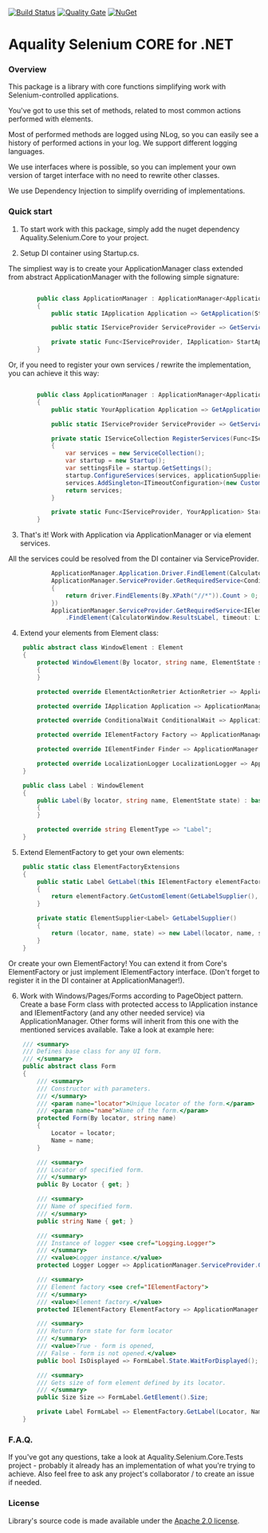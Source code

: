 [![Build Status](https://dev.azure.com/aquality-automation/aquality-automation/_apis/build/status/aquality-automation.aquality-selenium-core-dotnet?branchName=master)](https://dev.azure.com/aquality-automation/aquality-automation/_build/latest?definitionId=3&branchName=master)
[![Quality Gate](https://sonarcloud.io/api/project_badges/measure?project=aquality-automation_aquality-selenium-core-dotnet&metric=alert_status)](https://sonarcloud.io/dashboard?id=aquality-automation_aquality-selenium-core-dotnet)
[![NuGet](https://img.shields.io/nuget/v/Aquality.Selenium.Core)](https://www.nuget.org/packages/Aquality.Selenium.Core)

# Aquality Selenium CORE for .NET

### Overview

This package is a library with core functions simplifying work with Selenium-controlled applications.

You've got to use this set of methods, related to most common actions performed with elements.

Most of performed methods are logged using NLog, so you can easily see a history of performed actions in your log. We support different logging languages.

We use interfaces where is possible, so you can implement your own version of target interface with no need to rewrite other classes.

We use Dependency Injection to simplify overriding of implementations.

### Quick start

1. To start work with this package, simply add the nuget dependency Aquality.Selenium.Core to your project.

2. Setup DI container using Startup.cs. 

The simpliest way is to create your ApplicationManager class extended from abstract ApplicationManager with the following simple signature:
```csharp

        public class ApplicationManager : ApplicationManager<ApplicationManager, YourApplication>
        {
            public static IApplication Application => GetApplication(StartApplicationFunction);

            public static IServiceProvider ServiceProvider => GetServiceProvider(services => Application);

            private static Func<IServiceProvider, IApplication> StartApplicationFunction => // your implementation here;
        }
```

Or, if you need to register your own services / rewrite the implementation, you can achieve it this way:

```csharp

        public class ApplicationManager : ApplicationManager<ApplicationManager, YourApplication>
        {
            public static YourApplication Application => GetApplication(StartApplicationFunction, RegisterServices(StartApplicationFunction));

            public static IServiceProvider ServiceProvider => GetServiceProvider(services => Application, RegisterServices(StartApplicationFunction));

            private static IServiceCollection RegisterServices(Func<IServiceProvider, YourApplication> applicationSupplier)
            {
                var services = new ServiceCollection();
                var startup = new Startup();
                var settingsFile = startup.GetSettings();
                startup.ConfigureServices(services, applicationSupplier, settingsFile);
                services.AddSingleton<ITimeoutConfiguration>(new CustomTimeoutConfiguration(settingsFile));
                return services;
            }

            private static Func<IServiceProvider, YourApplication> StartApplicationFunction => // your implementation here;
        }
```
3. That's it! Work with Application via ApplicationManager or via element services.

All the services could be resolved from the DI container via ServiceProvider.

```csharp
            ApplicationManager.Application.Driver.FindElement(CalculatorWindow.OneButton).Click();
            ApplicationManager.ServiceProvider.GetRequiredService<ConditionalWait>().WaitFor(driver =>
            {
                return driver.FindElements(By.XPath("//*")).Count > 0;
            })
            ApplicationManager.ServiceProvider.GetRequiredService<IElementFinder>()
                .FindElement(CalculatorWindow.ResultsLabel, timeout: LittleTimeout)
```

4. Extend your elements from Element class:
```csharp
    public abstract class WindowElement : Element
    {
        protected WindowElement(By locator, string name, ElementState state) : base(locator, name, state)
        {
        }

        protected override ElementActionRetrier ActionRetrier => ApplicationManager.ServiceProvider.GetRequiredService<ElementActionRetrier>();

        protected override IApplication Application => ApplicationManager.Application;

        protected override ConditionalWait ConditionalWait => ApplicationManager.ServiceProvider.GetRequiredService<ConditionalWait>();

        protected override IElementFactory Factory => ApplicationManager.ServiceProvider.GetRequiredService<IElementFactory>();

        protected override IElementFinder Finder => ApplicationManager.ServiceProvider.GetRequiredService<IElementFinder>();

        protected override LocalizationLogger LocalizationLogger => ApplicationManager.ServiceProvider.GetRequiredService<LocalizationLogger>();
    }
```

```csharp
    public class Label : WindowElement
    {
        public Label(By locator, string name, ElementState state) : base(locator, name, state)
        {
        }

        protected override string ElementType => "Label";
    }
```

5. Extend ElementFactory to get your own elements:
```csharp
    public static class ElementFactoryExtensions
    {
        public static Label GetLabel(this IElementFactory elementFactory, By elementLocator, string elementName)
        {
            return elementFactory.GetCustomElement(GetLabelSupplier(), elementLocator, elementName);
        }

        private static ElementSupplier<Label> GetLabelSupplier()
        {
            return (locator, name, state) => new Label(locator, name, state);
        }
    }
```

Or create your own ElementFactory! You can extend it from Core's ElementFactory or just implement IElementFactory interface.
(Don't forget to register it in the DI container at ApplicationManager!).

6. Work with Windows/Pages/Forms according to PageObject pattern.
Create a base Form class with protected access to IApplication instance and IElementFactory (and any other needed service) via ApplicationManager. Other forms will inherit from this one with the mentioned services available. Take a look at example here:
```csharp
    /// <summary>
    /// Defines base class for any UI form.
    /// </summary>
    public abstract class Form
    {
        /// <summary>
        /// Constructor with parameters.
        /// </summary>
        /// <param name="locator">Unique locator of the form.</param>
        /// <param name="name">Name of the form.</param>
        protected Form(By locator, string name)
        {
            Locator = locator;
            Name = name;
        }

        /// <summary>
        /// Locator of specified form.
        /// </summary>
        public By Locator { get; }

        /// <summary>
        /// Name of specified form.
        /// </summary>
        public string Name { get; }

        /// <summary>
        /// Instance of logger <see cref="Logging.Logger">
        /// </summary>
        /// <value>Logger instance.</value>
        protected Logger Logger => ApplicationManager.ServiceProvider.GetRequiredService<Logger>();

        /// <summary>
        /// Element factory <see cref="IElementFactory">
        /// </summary>
        /// <value>Element factory.</value>
        protected IElementFactory ElementFactory => ApplicationManager.ServiceProvider.GetRequiredService<IElementFactory>();

        /// <summary>
        /// Return form state for form locator
        /// </summary>
        /// <value>True - form is opened,
        /// False - form is not opened.</value>
        public bool IsDisplayed => FormLabel.State.WaitForDisplayed();

        /// <summary>
        /// Gets size of form element defined by its locator.
        /// </summary>
        public Size Size => FormLabel.GetElement().Size;

        private Label FormLabel => ElementFactory.GetLabel(Locator, Name);
    }

```

### F.A.Q.

If you've got any questions, take a look at Aquality.Selenium.Core.Tests project - probably it already has an implementation of what you're trying to achieve.
Also feel free to ask any project's collaborator / to create an issue if needed.


### License
Library's source code is made available under the [Apache 2.0 license](https://github.com/aquality-automation/aquality-selenium-core-dotnet/blob/master/LICENSE).
